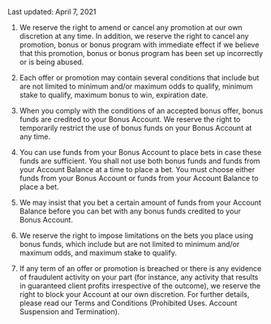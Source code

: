 Last updated: April 7, 2021

  

1.  We reserve the right to amend or cancel any promotion at our own discretion at any time. In addition, we reserve the right to cancel any promotion, bonus or bonus program with immediate effect if we believe that this promotion, bonus or bonus program has been set up incorrectly or is being abused.
    
2.  Each offer or promotion may contain several conditions that include but are not limited to minimum and/or maximum odds to qualify, minimum stake to qualify, maximum bonus to win, expiration date.
    
3.  When you comply with the conditions of an accepted bonus offer, bonus funds are credited to your Bonus Account. We reserve the right to temporarily restrict the use of bonus funds on your Bonus Account at any time.
    
4.  You can use funds from your Bonus Account to place bets in case these funds are sufficient. You shall not use both bonus funds and funds from your Account Balance at a time to place a bet. You must choose either funds from your Bonus Account or funds from your Account Balance to place a bet.
    
5.  We may insist that you bet a certain amount of funds from your Account Balance before you can bet with any bonus funds credited to your Bonus Account.
    
6.  We reserve the right to impose limitations on the bets you place using bonus funds, which include but are not limited to minimum and/or maximum odds, and maximum stake to qualify.

8. If any term of an offer or promotion is breached or there is any evidence of fraudulent activity on your part (for instance, any activity that results in guaranteed client profits irrespective of the outcome), we reserve the right to block your Account at our own discretion. For further details, please read our Terms and Conditions (Prohibited Uses. Account Suspension and Termination).
<!--stackedit_data:
eyJoaXN0b3J5IjpbLTQ5NzY1NTMwNF19
-->